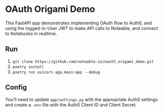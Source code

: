 # OAuth Origami Demo

This FastAPI app demonstrates implementing OAuth flow to Auth0, and using the logged-in-User JWT to make API calls to Noteable, and connect to Notebooks in realtime.

## Run

1. `git clone https://github.com/noteable-io/oauth_origami_demo.git`
2. `poetry install`
3. `poetry run uvicorn app.main:app --debug`

## Config

You'll need to update `app/settings.py` with the appropriate Auth0 settings and create a `.env` file with the Auth0 Client ID and Client Secret.

